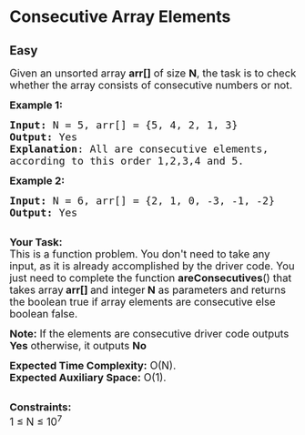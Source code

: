 # Consecutive Array Elements
## Easy 
<div class="problem-statement">
                <p></p><p><span style="font-size:18px">Given an unsorted array&nbsp;<strong>arr[]</strong> of size <strong>N</strong>, the task is to check whether the array consists of consecutive numbers or not.</span></p>

<p><span style="font-size:18px"><strong>Example 1:</strong></span></p>

<pre><span style="font-size:18px"><strong>Input: </strong>N = 5, arr[] = {5, 4, 2, 1, 3}
<strong>Output:</strong> Yes
<strong>Explanation</strong>: All are consecutive elements,
according to this order 1,2,3,4 and 5.</span></pre>

<p><span style="font-size:18px"><strong>Example 2:</strong></span></p>

<pre><span style="font-size:18px"><strong>Input: </strong>N = 6, arr[] = {2, 1, 0, -3, -1, -2}
<strong>Output:</strong> Yes</span></pre>

<p><br>
<span style="font-size:18px"><strong>Your Task:</strong><br>
This is a function problem. You don't need to take any input, as it is already accomplished by the driver code. You just need to complete the function <strong>areConsecutives</strong>() that takes array<strong> arr[] </strong>and integer<strong> N</strong>&nbsp;as parameters and returns the boolean true if array elements are consecutive else boolean false.</span></p>

<p><span style="font-size:18px"><strong>Note:</strong> If the elements are consecutive driver code outputs <strong>Yes</strong> otherwise, it outputs <strong>No</strong></span></p>

<p><span style="font-size:18px"><strong>Expected Time Complexity:</strong> O(N).<br>
<strong>Expected Auxiliary Space:</strong> O(1).</span></p>

<p><br>
<span style="font-size:18px"><strong>Constraints:</strong><br>
1 ≤ N ≤ 10<sup>7</sup></span></p>
 <p></p>
            </div>